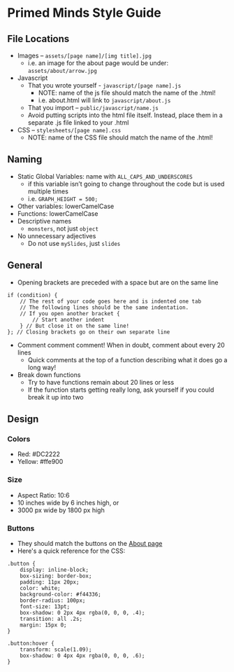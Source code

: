 # Primed Minds Style Guide

## File Locations
  - Images – `assets/[page name]/[img title].jpg`
    - i.e. an image for the about page would be under: `assets/about/arrow.jpg`
  - Javascript
    - That you wrote yourself - `javascript/[page name].js`
      - NOTE: name of the js file should match the name of the .html!
      - i.e. about.html will link to `javascript/about.js`
    - That you import – `public/javascript/name.js`
    - Avoid putting scripts into the html file itself.
      Instead, place them in a separate .js file linked to your .html
  - CSS – `stylesheets/[page name].css`
    - NOTE: name of the CSS file should match the name of the .html!
   
## Naming
  - Static Global Variables: name with `ALL_CAPS_AND_UNDERSCORES`
    - if this variable isn’t going to change throughout the code but is used multiple times
    - i.e. `GRAPH_HEIGHT = 500;`
  - Other variables: lowerCamelCase
  - Functions: lowerCamelCase
  - Descriptive names
    - `monsters`, not just `object`
  - No unnecessary adjectives
    - Do not use `mySlides`, just `slides`

## General
  - Opening brackets are preceded with a space but are on the same line
```
if (condition) {
    // The rest of your code goes here and is indented one tab
    // The following lines should be the same indentation.
    // If you open another bracket {
        // Start another indent
    } // But close it on the same line!
}; // Closing brackets go on their own separate line
```
  - Comment comment comment! When in doubt, comment about every 20 lines
    - Quick comments at the top of a function describing what it does go a long way!
  - Break down functions
    - Try to have functions remain about 20 lines or less
    - If the function starts getting really long, ask yourself if you could break it up into two 

## Design
  ### Colors
  - Red: #DC2222
  - Yellow: #ffe900
  ### Size
  - Aspect Ratio: 10:6
  - 10 inches wide by 6 inches high, or
  - 3000 px wide by 1800 px high
  ### Buttons
  - They should match the buttons on the [About page](http://primedminds.com/about.html)
  - Here's a quick reference for the CSS:
```
.button {
    display: inline-block;
    box-sizing: border-box;
    padding: 11px 20px;
    color: white;
    background-color: #f44336;
    border-radius: 100px;
    font-size: 13pt;
    box-shadow: 0 2px 4px rgba(0, 0, 0, .4);
    transition: all .2s;
    margin: 15px 0;
}

.button:hover {
    transform: scale(1.09);
    box-shadow: 0 4px 4px rgba(0, 0, 0, .6);
}
```
